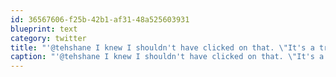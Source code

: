 ```yaml
---
id: 36567606-f25b-42b1-af31-48a525603931
blueprint: text
category: twitter
title: "'@tehshane I knew I shouldn't have clicked on that. \"It's a trap!\""
caption: "'@tehshane I knew I shouldn't have clicked on that. \"It's a trap!\""
---
```

